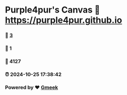 # Purple4pur's Canvas :link: https://purple4pur.github.io 
### :page_facing_up: [3](https://purple4pur.github.io/tag.html) 
### :speech_balloon: 1 
### :hibiscus: 4127 
### :alarm_clock: 2024-10-25 17:38:42 
### Powered by :heart: [Gmeek](https://github.com/Meekdai/Gmeek)
